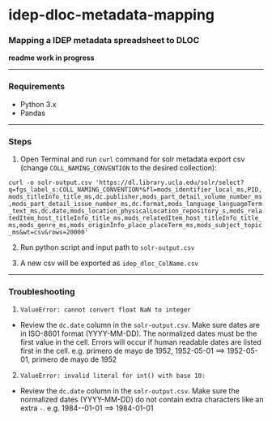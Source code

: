 # idep-dloc-metadata-mapping
### Mapping a IDEP metadata spreadsheet to DLOC

**readme work in progress**

------------
### Requirements
* Python 3.x
* Pandas

------------

### Steps
1. Open Terminal and run ```curl``` command for solr metadata export csv (change ```COLL_NAMING_CONVENTION``` to the desired collection):

```curl -o solr-output.csv 'https://dl.library.ucla.edu/solr/select?q=fgs_label_s:COLL_NAMING_CONVENTION*&fl=mods_identifier_local_ms,PID,mods_titleInfo_title_ms,dc.publisher,mods_part_detail_volume_number_ms,mods_part_detail_issue_number_ms,dc.format,mods_language_languageTerm_text_ms,dc.date,mods_location_physicalLocation_repository_s,mods_relatedItem_host_titleInfo_title_ms,mods_relatedItem_host_titleInfo_title_ms,mods_genre_ms,mods_originInfo_place_placeTerm_ms,mods_subject_topic_ms&wt=csv&rows=20000'```

2. Run python script and input path to ```solr-output.csv```

3. A new csv will be exported as ```idep_dloc_ColName.csv```

------------
### Troubleshooting

1. ```ValueError: cannot convert float NaN to integer```
* Review the ```dc.date``` column in the ```solr-output.csv```. Make sure dates are in ISO-8601 format (YYYY-MM-DD). The normalized dates must be the first value in the cell. Errors will occur if human readable dates are listed first in the cell. e.g. primero de mayo de 1952, 1952-05-01 ==> 1952-05-01, primero de mayo de 1952

2. ```ValueError: invalid literal for int() with base 10:```
* Review the ```dc.date``` column in the ```solr-output.csv```. Make sure the normalized dates (YYYY-MM-DD) do not contain extra characters like an extra ```-```. e.g. 1984--01-01 ==> 1984-01-01
